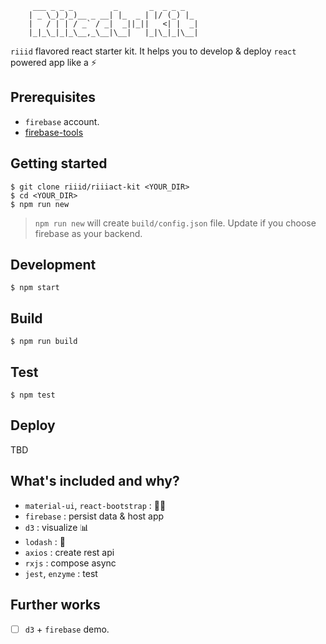 ```
	 ___ _ _ _         _       _  _ _ _
	| _ \_)_)_)__ _ __| |_  _ | |/ (_) |_
	|   / | | / _` / _|  _||_||   <| |  _|
	|_|_\_|_|_\__,_\__|\__|   |_|\_|_|\__|
```

`riiid` flavored react starter kit. It helps you to develop & deploy `react` powered app like a :zap:

## Prerequisites

* `firebase` account.
* [firebase-tools](https://github.com/firebase/firebase-tools)

## Getting started

```
$ git clone riiid/riiiact-kit <YOUR_DIR>
$ cd <YOUR_DIR>
$ npm run new
```

> `npm run new` will create `build/config.json` file. Update if you choose firebase as your backend.

## Development

```
$ npm start
```

## Build

```
$ npm run build
```

## Test

```
$ npm test
```

## Deploy

TBD

## What's included and why?

* `material-ui`, `react-bootstrap` : :dress::lipstick:
* `firebase` : persist data & host app
* `d3` : visualize :bar_chart:
* `lodash` : :wrench:
* `axios` : create rest api
* `rxjs` : compose async
* `jest`, `enzyme` : test

## Further works

 - [ ] `d3` + `firebase` demo.
